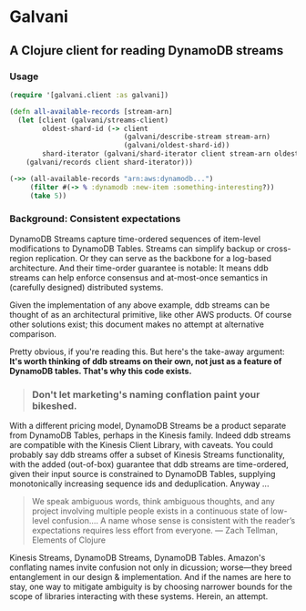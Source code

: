 # Galvani

## A Clojure client for reading DynamoDB streams


### Usage

```clojure
(require '[galvani.client :as galvani])

(defn all-available-records [stream-arn]
  (let [client (galvani/streams-client)
        oldest-shard-id (-> client
                            (galvani/describe-stream stream-arn)
                            (galvani/oldest-shard-id))
        shard-iterator (galvani/shard-iterator client stream-arn oldest-shard-id :trim-horizon)]
    (galvani/records client shard-iterator)))

(->> (all-available-records "arn:aws:dynamodb...")
     (filter #(-> % :dynamodb :new-item :something-interesting?))
     (take 5))
```


### Background: Consistent expectations

DynamoDB Streams capture time-ordered sequences of item-level modifications to DynamoDB Tables. Streams can simplify backup or cross-region replication. Or they can serve as the backbone for a log-based architecture. And their time-order guarantee is notable: It means ddb streams can help enforce consensus and at-most-once semantics in (carefully designed) distributed systems.

Given the implementation of any above example, ddb streams can be thought of as an architectural primitive, like other AWS products. Of course other solutions exist; this document makes no attempt at alternative comparison.

Pretty obvious, if you're reading this. But here's the take-away argument: **It's worth thinking of ddb streams on their own, not just as a feature of DynamoDB tables. That's why this code exists.**

> ### Don't let marketing's naming conflation paint your bikeshed.

With a different pricing model, DynamoDB Streams be a product separate from DynamoDB Tables, perhaps in the Kinesis family. Indeed ddb streams are compatible with the Kinesis Client Library, with caveats. You could probably say ddb streams offer a subset of Kinesis Streams functionality, with the added (out-of-box) guarantee that ddb streams are time-ordered, given their input source is constrained to DynamoDB Tables, supplying monotonically increasing sequence ids and deduplication. Anyway ...

> We speak ambiguous words, think ambiguous thoughts, and any project involving multiple people exists in a continuous state of low-level confusion.… A name whose sense is consistent with the reader’s expectations requires less effort from everyone. 
> — Zach Tellman, Elements of Clojure

Kinesis Streams, DynamoDB Streams, DynamoDB Tables. Amazon's conflating names invite confusion not only in dicussion; worse—they breed entanglement in our design & implementation. And if the names are here to stay, one way to mitigate ambiguity is by choosing narrower bounds for the scope of libraries interacting with these systems. Herein, an attempt.
